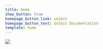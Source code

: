 ```yaml
---
title: Home
show_button: true
homepage_button_link: unibit
homepage_button_text: Unibit Documentation
template: home
---
```

![](https://media.tenor.com/images/824a5c6fb0eff4de202d0cd4da1e6692/tenor.gif)
